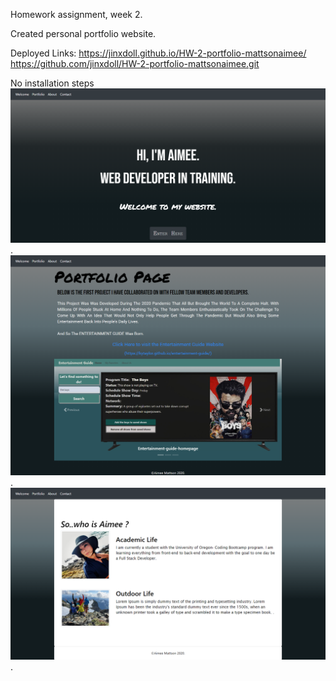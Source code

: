 Homework assignment, week 2.

Created personal portfolio website.

Deployed Links:
https://jinxdoll.github.io/HW-2-portfolio-mattsonaimee/
https://github.com/jinxdoll/HW-2-portfolio-mattsonaimee.git

No installation steps
<img src="Images\website-screenshot-index.png" alt="index-image"/>.
<img src="Images\website-screenshot-portfolio.png" alt="portfolio-image"/>.
<img src="Images\website-screenshot-about-.png" alt="about-image"/>.